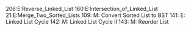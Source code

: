 206:E:Reverse_Linked_List
160:E:Intersection_of_Linked_List
21:E:Merge_Two_Sorted_Lists
109: M: Convert Sorted List to BST
141: E: Linked List Cycle
142: M: Linked List Cycle II 
143: M: Reorder List